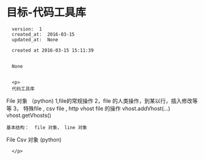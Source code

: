 
  # 目标-代码工具库

      version:  1
      created_at:  2016-03-15
      updated_at:  None

      created at 2016-03-15 15:11:39 


      None


      <p>
      代码工具库
File 对象 （python)
    1,file的常规操作
    2，file 的人类操作，到某以行，插入修改等等
    3， 特殊file , csv file ,
        http vhost file 的操作
                vhost.addVhost(...)
                vhost.getVhosts()    

    
    基本结构：  file 对象， line 对象    
    
File Csv 对象 (python)

      </p>

  